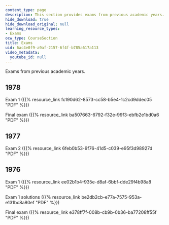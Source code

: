 ```yaml
---
content_type: page
description: This section provides exams from previous academic years.
hide_download: true
hide_download_original: null
learning_resource_types:
- Exams
ocw_type: CourseSection
title: Exams
uid: 6ac4e0f9-a9af-2157-6f4f-b785a617a113
video_metadata:
  youtube_id: null
---
```


Exams from previous academic years.

1978
----

Exam 1 ({{% resource_link fc190d62-8573-cc58-b5e4-1c2cd9ddec05 "PDF" %}})

Final exam ({{% resource_link ba507663-6792-f32e-99f3-ebfb2e1bd0a6 "PDF" %}})

1977
----

Exam 2 ({{% resource_link 6feb0b53-9f76-41d5-c039-e95f3d98927d "PDF" %}})

1976
----

Exam 1 ({{% resource_link ee02b1b4-935e-d8af-6bbf-dde29f4b98a8 "PDF" %}})

Exam 1 solutions ({{% resource_link be2db2cb-e77a-7575-953a-e131bc8a80ef "PDF" %}})

Final exam ({{% resource_link e378ff7f-008b-cb9b-0b36-ba77208ff55f "PDF" %}})